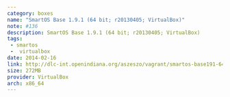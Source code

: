 ```yaml
---
category: boxes
name: "SmartOS Base 1.9.1 (64 bit; r20130405; VirtualBox)"
note: #136
description: SmartOS Base 1.9.1 (64 bit; r20130405; VirtualBox)
tags:
 - smartos
 -  virtualbox
date: 2014-02-16
link: http://dlc-int.openindiana.org/aszeszo/vagrant/smartos-base191-64-virtualbox-20130405.box
size: 272MB
provider: VirtualBox
arch: x86_64
---
```

